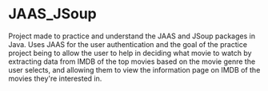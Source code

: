 # JAAS_JSoup
Project made to practice and understand the JAAS and JSoup packages in Java. Uses JAAS for the user authentication and the goal of the practice project being to allow the user to help in deciding what movie to watch by extracting data from IMDB of the top movies based on the movie genre the user selects, and allowing them to view the information page on IMDB of the movies they're interested in.
